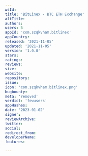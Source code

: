 ```yaml
---
wsId: 
title: 'BitLinex - BTC ETH Exchange'
altTitle: 
authors: 
users: 5
appId: 'com.szqkvham.bitlinex'
appCountry: 
released: '2021-11-05'
updated: '2021-11-05'
version: '1.0.0'
stars: 
ratings: 
reviews: 
size: 
website: 
repository: 
issue: 
icon: 'com.szqkvham.bitlinex.png'
bugbounty: 
meta: 'removed'
verdict: 'fewusers'
appHashes: 
date: '2023-01-02'
signer: 
reviewArchive: 
twitter: 
social: 
redirect_from: 
developerName: 
features: 

---
```


